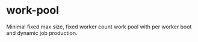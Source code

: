 # work-pool

Minimal fixed max size, fixed worker count work pool with per worker boot and dynamic job production.
